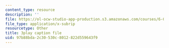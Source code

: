 ```yaml
---
content_type: resource
description: ''
file: https://ol-ocw-studio-app-production.s3.amazonaws.com/courses/6-004-computation-structures-spring-2017/97b88bda2c30530c8012822d559643f9_3VGZANOQXAM.vtt
file_type: application/x-subrip
resourcetype: Other
title: 3play caption file
uid: 97b88bda-2c30-530c-8012-822d559643f9
---
```

